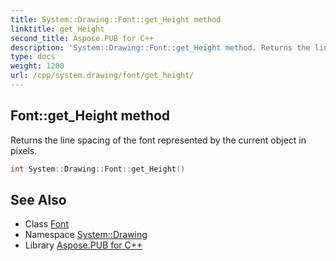 ```yaml
---
title: System::Drawing::Font::get_Height method
linktitle: get_Height
second_title: Aspose.PUB for C++
description: 'System::Drawing::Font::get_Height method. Returns the line spacing of the font represented by the current object in pixels in C++.'
type: docs
weight: 1200
url: /cpp/system.drawing/font/get_height/
---
```

## Font::get_Height method


Returns the line spacing of the font represented by the current object in pixels.

```cpp
int System::Drawing::Font::get_Height()
```

## See Also

* Class [Font](../)
* Namespace [System::Drawing](../../)
* Library [Aspose.PUB for C++](../../../)
